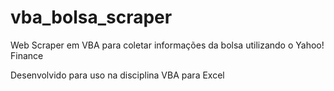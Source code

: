 # vba_bolsa_scraper
Web Scraper em VBA para coletar informações da bolsa utilizando o Yahoo! Finance

Desenvolvido para uso na disciplina VBA para Excel
